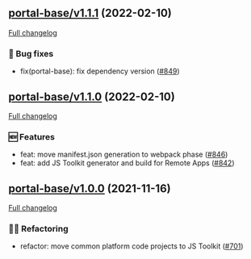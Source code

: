 ## [portal-base/v1.1.1](https://github.com/liferay/liferay-frontend-projects/tree/portal-base/v1.1.1) (2022-02-10)

[Full changelog](https://github.com/liferay/liferay-frontend-projects/compare/portal-base/v1.1.0...portal-base/v1.1.1)

### :wrench: Bug fixes

-   fix(portal-base): fix dependency version ([\#849](https://github.com/liferay/liferay-frontend-projects/pull/849))

## [portal-base/v1.1.0](https://github.com/liferay/liferay-frontend-projects/tree/portal-base/v1.1.0) (2022-02-10)

[Full changelog](https://github.com/liferay/liferay-frontend-projects/compare/portal-base/v1.0.0...portal-base/v1.1.0)

### :new: Features

-   feat: move manifest.json generation to webpack phase ([\#846](https://github.com/liferay/liferay-frontend-projects/pull/846))
-   feat: add JS Toolkit generator and build for Remote Apps ([\#842](https://github.com/liferay/liferay-frontend-projects/pull/842))

## [portal-base/v1.0.0](https://github.com/liferay/liferay-frontend-projects/tree/portal-base/v1.0.0) (2021-11-16)

[Full changelog](https://github.com/liferay/liferay-frontend-projects/compare/portal-base/v1.0.0-pre.0...portal-base/v1.0.0)

### :woman_juggling: Refactoring

-   refactor: move common platform code projects to JS Toolkit ([\#701](https://github.com/liferay/liferay-frontend-projects/pull/701))
